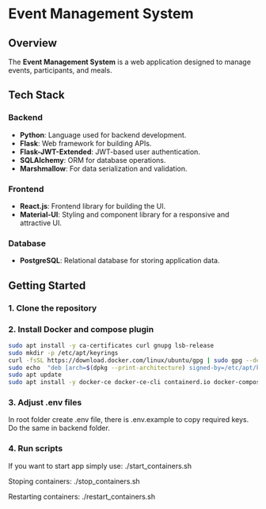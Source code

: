 # Event Management System

## Overview

The **Event Management System** is a web application designed to manage events, participants, and meals. 

## Tech Stack

### Backend

- **Python**: Language used for backend development.
- **Flask**: Web framework for building APIs.
- **Flask-JWT-Extended**: JWT-based user authentication.
- **SQLAlchemy**: ORM for database operations.
- **Marshmallow**: For data serialization and validation.

### Frontend

- **React.js**: Frontend library for building the UI.
- **Material-UI**: Styling and component library for a responsive and attractive UI.

### Database

- **PostgreSQL**: Relational database for storing application data.

## Getting Started

### 1. Clone the repository

### 2. Install Docker and compose plugin
```bash
sudo apt install -y ca-certificates curl gnupg lsb-release
sudo mkdir -p /etc/apt/keyrings
curl -fsSL https://download.docker.com/linux/ubuntu/gpg | sudo gpg --dearmor -o /etc/apt/keyrings/docker.gpg
sudo echo  "deb [arch=$(dpkg --print-architecture) signed-by=/etc/apt/keyrings/docker.gpg] https://download.docker.com/linux/ubuntu  $(lsb_release -cs) stable" | sudo tee /etc/apt/sources.list.d/docker.list > /dev/null
sudo apt update
sudo apt install -y docker-ce docker-ce-cli containerd.io docker-compose-plugin
```

### 3. Adjust .env files

In root folder create .env file, there is .env.example to copy required keys.
Do the same in backend folder.


### 4. Run scripts

If you want to start app simply use:
./start_containers.sh

Stoping containers:
./stop_containers.sh

Restarting containers:
./restart_containers.sh
